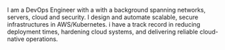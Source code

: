 I am a DevOps Engineer with a with a background spanning networks, servers, cloud and  security. I design and automate scalable, secure infrastructures in AWS/Kubernetes. i have a  track record in reducing deployment times, hardening cloud systems, and delivering reliable cloud-native operations.
